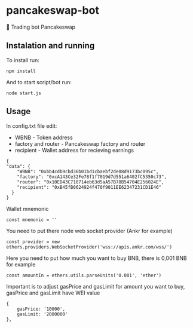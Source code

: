 # pancakeswap-bot
🥞 Trading bot Pancakeswap

## Instalation and running

To install run:

`npm install`

And to start script/bot run:

`node start.js`

## Usage

In config.txt file edit:

- WBNB - Token address
- factory and router - Pancakeswap factory and router
- recipient - Wallet address for recieving earnings

```
{
"data": { 
    "WBNB": "0xbb4cdb9cbd36b01bd1cbaebf2de08d9173bc095c",
    "factory": "0xcA143Ce32Fe78f1f7019d7d551a6402fC5350c73",
    "router": "0x10ED43C718714eb63d5aA57B78B54704E256024E",
    "recipient": "0xB45fB0624924f470f9011EE62347231CD1E46" 
  }
}
```

Wallet mnemonic

`const mnemonic = ''`

You need to put there node web socket provider (Ankr for example)

`const provider = new ethers.providers.WebSocketProvider('wss://apis.ankr.com/wss/')`

Here you need to put how much you want to buy BNB, there is 0,001 BNB for example

`const amountIn = ethers.utils.parseUnits('0.001', 'ether')`

Important is to adjust gasPrice and gasLimit for amount you want to buy, gasPrice and gasLimit have WEI value

```
{
    gasPrice: '10000',
    gasLimit: '2000000'
},
```
